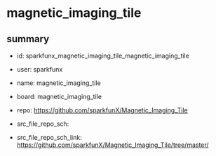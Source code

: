 # magnetic_imaging_tile
 
## summary 
* id: sparkfunx_magnetic_imaging_tile_magnetic_imaging_tile
* user: sparkfunx
* name: magnetic_imaging_tile
* board: magnetic_imaging_tile
* repo: https://github.com/sparkfunX/Magnetic_Imaging_Tile



* src_file_repo_sch: 
* src_file_repo_sch_link: https://github.com/sparkfunX/Magnetic_Imaging_Tile/tree/master/





